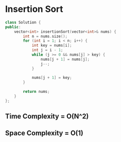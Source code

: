 # Insertion Sort


```cpp
class Solution {
public:
    vector<int> insertionSort(vector<int>& nums) {
        int n = nums.size(); 
        for (int i = 1; i < n; i++) {
            int key = nums[i]; 
            int j = i - 1; 
            while (j >= 0 && nums[j] > key) {
                nums[j + 1] = nums[j];
                j--;
            }
            
            nums[j + 1] = key; 
        }
        
        return nums;
    }
};


```

## Time Complexity = O(N^2)
## Space Complexity = O(1)

